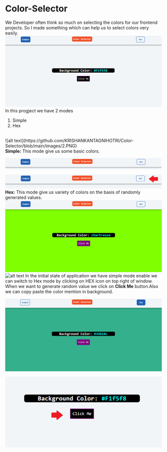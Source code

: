 # Color-Selector
We Developer often think so much on selecting the colors for our frontend projects. So I made something which can help us to select colors very easily.
<br>
![alt text](https://github.com/KRISHANKANTAGNIHOTRI/Color-Selector/blob/main/images/1.png)
<br>
In this progject we have 2 modes 
1) Simple
2) Hex
<br>
![alt text](https://github.com/KRISHANKANTAGNIHOTRI/Color-Selector/blob/main/images/2.PNG)
<br>
<b>Simple:</b> This mode give us some basic colors.

![alt text](https://github.com/KRISHANKANTAGNIHOTRI/Color-Selector/blob/main/images/3.PNG)

![alt text](https://github.com/KRISHANKANTAGNIHOTRI/Color-Selector/blob/main/images/4.PNG)
<b>Hex:</b> This mode give us variety of colors on the basis of randomly generated values.
<br>
![alt text](https://github.com/KRISHANKANTAGNIHOTRI/Color-Selector/blob/main/images/5.PNG)
<br>
![alt text](https://github.com/KRISHANKANTAGNIHOTRI/Color-Selector/blob/main/images/66.PNG)
In the initial state of application we have simple mode enable we can switch to Hex mode by clicking on HEX icon on top right of window.
When we want to generate random value we click on <b>Click Me</b> button.Also we can copy paste the color mention in background.

![alt text](https://github.com/KRISHANKANTAGNIHOTRI/Color-Selector/blob/main/images/6.PNG)

![alt text](https://github.com/KRISHANKANTAGNIHOTRI/Color-Selector/blob/main/images/7.PNG)
